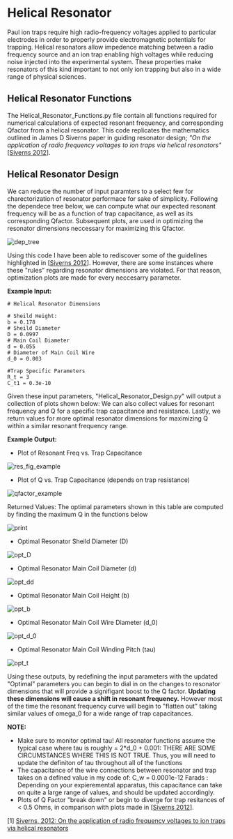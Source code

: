 # **Helical Resonator**

Paul ion traps require high radio-frequency voltages applied to particular electrodes in order to properly provide electromagnetic potentials for trapping. Helical resonators allow impedence matching between a radio frequency source and an ion trap enabling high voltages while reducing noise injected into the experimental system. These properties make resonators of this kind important to not only ion trapping but also in a wide range of physical sciences. 

## Helical Resonator Functions

The Helical_Resonator_Functions.py file contain all functions required for numerical calculations of expected resonant frequency, and corresponding Qfactor from a helical resonator. This code replicates the mathematics outlined in James D Siverns paper in guiding resonator design; *"On the application of radio frequency voltages to ion traps via helical resonators"* [[Siverns 2012](https://arxiv.org/abs/1106.5013)]. 


## Helical Resonator Design

We can reduce the number of input paramters to a select few for charectorization of resonator performace for sake of simplicity. Following the dependece tree below, we can compute what our expected resonant frequency will be as a function of trap capacitance, as well as its corresponding Qfactor. Subsequent plots, are used in optimizing the resonator dimensions neccessary for maximizing this Qfactor. 

![dep_tree](https://github.com/wburkle11/trapped-ions/assets/92954143/b6d27875-7c73-4a44-8f46-ee09c98547ac)

Using this code I have been able to rediscover some of the guidelines highlighted in [[Siverns 2012](https://arxiv.org/abs/1106.5013)]. However, there are some instances where these "rules" regarding resonator dimensions are violated. For that reason, optimization plots are made for every neccesarry parameter. 

**Example Input:** 
~~~~
# Helical Resonator Dimensions

# Sheild Height:
b = 0.178  
# Sheild Diameter
D = 0.0997  
# Main Coil Diameter
d = 0.055  
# Diameter of Main Coil Wire
d_0 = 0.003

#Trap Specific Parameters
R_t = 3 
C_t1 = 0.3e-10
~~~~

Given these input parameters, "Helical_Resonator_Design.py" will output a collection of plots shown below: We can also collect values for resonant frequency and Q for a specific trap capacitance and resistance. Lastly, we return values for more optimal resonator dimensions for maximizing Q within a similar resonant frequency range.  

**Example Output:**

- Plot of Resonant Freq vs. Trap Capacitance

![res_fig_example](https://github.com/wburkle11/trapped-ions/assets/92954143/9b9a563a-b8e9-4759-b8ce-64a3366d94f5)

- Plot of Q vs. Trap Capacitance (depends on trap resistance)

![qfactor_example](https://github.com/wburkle11/trapped-ions/assets/92954143/bc4959d9-b5b8-476a-972f-6399a6f8d5ea)

Returned Values: The optimal parameters shown in this table are computed by finding the maximum Q in the functions below

![print](https://github.com/wburkle11/trapped-ions/assets/92954143/da39e499-7aec-44a8-9d1f-73ea70d5b286)

- Optimal Resonator Sheild Diameter (D)

![opt_D](https://github.com/wburkle11/trapped-ions/assets/92954143/6eee7178-6bb6-4659-bec8-5734f58331d5)

- Optimal Resonator Main Coil Diameter (d)

![opt_dd](https://github.com/wburkle11/trapped-ions/assets/92954143/56989dbb-18a4-4594-8706-0de8fda672dc)

- Optimal Resonator Main Coil Height (b)

![opt_b](https://github.com/wburkle11/trapped-ions/assets/92954143/c1223daf-a09b-4412-936b-278e479d7698)

- Optimal Resonator Main Coil Wire Diameter (d_0)

![opt_d_0](https://github.com/wburkle11/trapped-ions/assets/92954143/813b0b57-cbe6-49f5-b1a2-808fb204826a)

- Optimal Resonator Main Coil Winding Pitch (tau)

![opt_t](https://github.com/wburkle11/trapped-ions/assets/92954143/334a7c14-30d2-41b9-9699-93e29312ee02)

Using these outputs, by redefining the input parameters with the updated "Optimal" parameters you can begin to dial in on the changes to resonator dimensions that will provide a signifigant boost to the Q factor. **Updating these dimensions will cause a shift in resonant frequency.** However most of the time the resonant frequency curve will begin to "flatten out" taking similar values of omega_0 for a wide range of trap capacitances. 

**NOTE:** 

- Make sure to monitor optimal tau! All resonator functions assume the typical case where tau is roughly = 2*d_0 + 0.001: THERE ARE SOME CIRCUMSTANCES WHERE THIS IS NOT TRUE. Thus, you will need to update the definiton of tau throughout all of the functions
- The capacitance of the wire connections between resonator and trap takes on a defined value in my code of: C_w = 0.0001e-12 Farads : Depending on your expieremental apparatus, this capacitance can take on quite a large range of values, and should be updated accordingly.
- Plots of Q Factor "break down" or begin to diverge for trap resitances of < 0.5 Ohms, in comparison with plots made in [[Siverns 2012](https://arxiv.org/abs/1106.5013)].

[1] [Siverns, 2012: On the application of radio frequency voltages to ion traps via helical resonators](https://arxiv.org/abs/1106.5013) 







